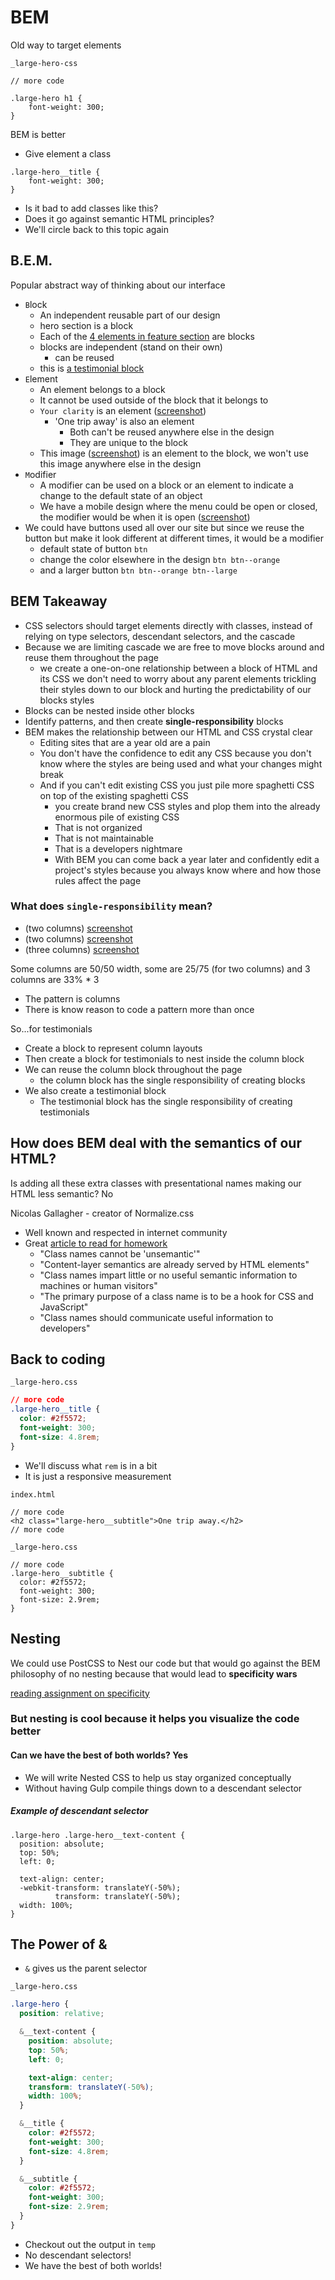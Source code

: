 # BEM
Old way to target elements

`_large-hero-css`

```
// more code

.large-hero h1 {
    font-weight: 300;
}
```

BEM is better

* Give element a class

```
.large-hero__title {
    font-weight: 300;
}
```

* Is it bad to add classes like this?
* Does it go against semantic HTML principles?
* We'll circle back to this topic again

## B.E.M.
Popular abstract way of thinking about our interface

* `B`lock
    - An independent reusable part of our design
    - hero section is a block
    - Each of the [4 elements in feature section](https://i.imgur.com/9wWdtq1.png) are blocks
    - blocks are independent (stand on their own)
        + can be reused
    - this is [a testimonial block](https://i.imgur.com/xu8Yj18.png)
* `E`lement
    - An element belongs to a block
    - It cannot be used outside of the block that it belongs to
    - `Your clarity` is an element ([screenshot](https://i.imgur.com/eqk6Ykk.png))
        + 'One trip away' is also an element
            * Both can't be reused anywhere else in the design
            * They are unique to the block
    - This image ([screenshot](https://i.imgur.com/U4YInul.png)) is an element to the block, we won't use this image anywhere else in the design
* `M`odifier
    - A modifier can be used on a block or an element to indicate a change to the default state of an object
    - We have a mobile design where the menu could be open or closed, the modifier would be when it is open ([screenshot](https://i.imgur.com/jn16yX0.png))
* We could have buttons used all over our site but since we reuse the button but make it look different at different times, it would be a modifier
    - default state of button `btn`
    - change the color elsewhere in the design `btn btn--orange`
    - and a larger button `btn btn--orange btn--large`

## BEM Takeaway
* CSS selectors should target elements directly with classes, instead of relying on type selectors, descendant selectors, and the cascade
* Because we are limiting cascade we are free to move blocks around and reuse them throughout the page
    - we create a one-on-one relationship between a block of HTML and its CSS we don't need to worry about any parent elements trickling their styles down to our block and hurting the predictability of our blocks styles
* Blocks can be nested inside other blocks
* Identify patterns, and then create **single-responsibility** blocks
* BEM makes the relationship between our HTML and CSS crystal clear
    - Editing sites that are a year old are a pain
    - You don't have the confidence to edit any CSS because you don't know where the styles are being used and what your changes might break
    - And if you can't edit existing CSS you just pile more spaghetti CSS on top of the existing spaghetti CSS
        + you create brand new CSS styles and plop them into the already enormous pile of existing CSS
        + That is not organized
        + That is not maintainable
        + That is a developers nightmare
        + With BEM you can come back a year later and confidently edit a project's styles because you always know where and how those rules affect the page

### What does `single-responsibility` mean?
* (two columns) [screenshot](https://i.imgur.com/ei5mSBl.png)
* (two columns) [screenshot](https://i.imgur.com/Nip3IUf.png)
* (three columns) [screenshot](https://i.imgur.com/CxMil6M.png)

Some columns are 50/50 width, some are 25/75 (for two columns) and 3 columns are 33% * 3

* The pattern is columns
* There is know reason to code a pattern more than once

So...for testimonials

* Create a block to represent column layouts
* Then create a block for testimonials to nest inside the column block
* We can reuse the column block throughout the page
    - the column block has the single responsibility of creating blocks
* We also create a testimonial block
    - The testimonial block has the single responsibility of creating testimonials

## How does BEM deal with the semantics of our HTML?
Is adding all these extra classes with presentational names making our HTML less semantic? No

Nicolas Gallagher - creator of Normalize.css

* Well known and respected in internet community
* Great [article to read for homework](http://nicolasgallagher.com/about-html-semantics-front-end-architecture/)
    - "Class names cannot be 'unsemantic'"
    - "Content-layer semantics are already served by HTML elements"
    - "Class names impart little or no useful semantic information to machines or human visitors"
    - "The primary purpose of a class name is to be a hook for CSS and JavaScript"
    - "Class names should communicate useful information to developers"

## Back to coding
`_large-hero.css`

```css
// more code
.large-hero__title {
  color: #2f5572;
  font-weight: 300;
  font-size: 4.8rem;
}
```

* We'll discuss what `rem` is in a bit
* It is just a responsive measurement

`index.html`

```
// more code
<h2 class="large-hero__subtitle">One trip away.</h2>
// more code
```

`_large-hero.css`

```
// more code
.large-hero__subtitle {
  color: #2f5572;
  font-weight: 300;
  font-size: 2.9rem;
}
```

## Nesting
We could use PostCSS to Nest our code but that would go against the BEM philosophy of no nesting because that would lead to **specificity wars**

[reading assignment on specificity](https://www.smashingmagazine.com/2007/07/css-specificity-things-you-should-know/)

### But nesting is cool because it helps you visualize the code better
#### Can we have the best of both worlds? Yes
* We will write Nested CSS to help us stay organized conceptually
* Without having Gulp compile things down to a descendant selector

##### Example of descendant selector
```
.large-hero .large-hero__text-content {
  position: absolute;
  top: 50%;
  left: 0;

  text-align: center;
  -webkit-transform: translateY(-50%);
          transform: translateY(-50%);
  width: 100%;
}
```

## The Power of &
* `&` gives us the parent selector

`_large-hero.css`

```css
.large-hero {
  position: relative;

  &__text-content {
    position: absolute;
    top: 50%;
    left: 0;

    text-align: center;
    transform: translateY(-50%);
    width: 100%;
  }

  &__title {
    color: #2f5572;
    font-weight: 300;
    font-size: 4.8rem;
  }

  &__subtitle {
    color: #2f5572;
    font-weight: 300;
    font-size: 2.9rem;
  }
}
```

* Checkout out the output in `temp`
* No descendant selectors!
* We have the best of both worlds!
